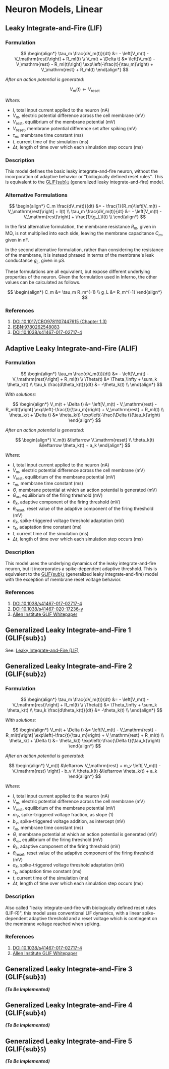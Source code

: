 # Neuron Models, Linear

## Leaky Integrate-and-Fire (LIF)
### Formulation
$$
\begin{align*}
    \tau_m \frac{dV_m(t)}{dt} &= - \left[V_m(t) - V_\mathrm{rest}\right] + R_mI(t) \\
    V_m(t + \Delta t) &= \left[V_m(t) - V_\mathrm{rest} - R_mI(t)\right] \exp\left(-\frac{t}{\tau_m}\right) + V_\mathrm{rest} + R_mI(t)
\end{align*}
$$

*After an action potential is generated:*

$$V_m(t) \leftarrow V_\mathrm{reset}$$

*Where:*
- $I$, total input current applied to the neuron $(\mathrm{nA})$
- $V_m$, electric potential difference across the cell membrane $(\mathrm{mV})$
- $V_\mathrm{rest}$, equilibrium of the membrane potential $(\mathrm{mV})$
- $V_\mathrm{reset}$, membrane potential difference set after spiking $(\mathrm{mV})$
- $\tau_m$, membrane time constant $(\mathrm{ms})$
- $t$, current time of the simulation $(\mathrm{ms})$
- $\Delta t$, length of time over which each simulation step occurs $(\mathrm{ms})$

### Description
This model defines the basic leaky integrate-and-fire neuron, without the incorporation of adaptive behavior or "biologically defined reset rules". This is equivalent to the [GLIF{sub}`1`](https://www.nature.com/articles/s41467-017-02717-4) (generalized leaky integrate-and-fire) model.

### Alternative Formulations
$$
\begin{align*}
C_m \frac{dV_m(t)}{dt} &= - \frac{1}{R_m}\left[V_m(t) - V_\mathrm{rest}\right] + I(t) \\
\tau_m \frac{dV_m(t)}{dt} &= - \left[V_m(t) - V_\mathrm{rest}\right] + \frac{1}{g_L}I(t) \\
\end{align*}
$$

In the first alternative formulation, the membrane resistance $R_m$, given in $\mathrm{M\Omega}$, is not multiplied into each side, leaving the membrane capacitance $C_m$, given in $\mathrm{nF}$.

In the second alternative formulation, rather than considering the resistance of the membrane, it is instead phrased in terms of the membrane's leak conductance $g_L$, given in $\mathrm{\mu S}$.

These formulations are all equivalent, but expose different underlying properties of the neuron. Given the formulation used in Inferno, the other values can be calculated as follows.

$$
\begin{align*}
    C_m &= \tau_m R_m^{-1} \\
    g_L &= R_m^{-1}
\end{align*}
$$

### References
1. [DOI:10.1017/CBO9781107447615 (Chapter 1.3)](https://neuronaldynamics.epfl.ch/online/Ch1.S3.html)
2. [ISBN:9780262548083](https://github.com/RobertRosenbaum/ModelingNeuralCircuits/blob/main/ModelingNeuralCircuits.pdf)
3. [DOI:10.1038/s41467-017-02717-4](https://www.nature.com/articles/s41467-017-02717-4)

## Adaptive Leaky Integrate-and-Fire (ALIF)
### Formulation
$$
\begin{align*}
    \tau_m \frac{dV_m(t)}{dt} &= - \left[V_m(t) - V_\mathrm{rest}\right] + R_mI(t) \\
    \Theta(t) &= \Theta_\infty + \sum_k \theta_k(t) \\
    \tau_k \frac{d\theta_k(t)}{dt} &= -\theta_k(t) \\
\end{align*}
$$

*With solutions:*

$$
\begin{align*}
    V_m(t + \Delta t) &= \left[V_m(t) - V_\mathrm{rest} - R_mI(t)\right] \exp\left(-\frac{t}{\tau_m}\right) + V_\mathrm{rest} + R_mI(t) \\
    \theta_k(t + \Delta t) &= \theta_k(t) \exp\left(-\frac{\Delta t}{\tau_k}\right)
\end{align*}
$$

*After an action potential is generated:*

$$
\begin{align*}
    V_m(t) &\leftarrow V_\mathrm{reset} \\
    \theta_k(t) &\leftarrow \theta_k(t) + a_k
\end{align*}
$$

*Where:*
- $I$, total input current applied to the neuron $(\mathrm{nA})$
- $V_m$, electric potential difference across the cell membrane $(\mathrm{mV})$
- $V_\mathrm{rest}$, equilibrium of the membrane potential $(\mathrm{mV})$
- $\tau_m$, membrane time constant $(\mathrm{ms})$
- $\Theta$, membrane potential at which an action potential is generated $(\mathrm{mV})$
- $\Theta_\infty$, equilibrium of the firing threshold $(\mathrm{mV})$
- $\theta_k$, adaptive component of the firing threshold $(\mathrm{mV})$
- $\theta_\mathrm{reset}$, reset value of the adaptive component of the firing threshold $(\mathrm{mV})$
- $a_k$, spike-triggered voltage threshold adaptation $(\mathrm{mV})$
- $\tau_k$, adaptation time constant $(\mathrm{ms})$
- $t$, current time of the simulation $(\mathrm{ms})$
- $\Delta t$, length of time over which each simulation step occurs $(\mathrm{ms})$

### Description
This model uses the underlying dynamics of the leaky integrate-and-fire neuron, but it incorporates a spike-dependent adaptive threshold. This is equivalent to the [GLIF{sub}`2`](https://www.nature.com/articles/s41467-017-02717-4) (generalized leaky integrate-and-fire) model with the exception of membrane reset voltage behavior.

### References
1. [DOI:10.1038/s41467-017-02717-4](https://www.nature.com/articles/s41467-017-02717-4)
2. [DOI:10.1038/s41467-020-17236-y](https://www.nature.com/articles/s41467-020-17236-y)
3. [Allen Institute GLIF Whitepaper](https://help.brain-map.org/download/attachments/8323525/glifmodels.pdf)


## Generalized Leaky Integrate-and-Fire 1 (GLIF{sub}`1`)
See: [Leaky Integrate-and-Fire (LIF)](#leaky-integrate-and-fire-lif)

## Generalized Leaky Integrate-and-Fire 2 (GLIF{sub}`2`)
### Formulation
$$
\begin{align*}
    \tau_m \frac{dV_m(t)}{dt} &= - \left[V_m(t) - V_\mathrm{rest}\right] + R_mI(t) \\
    \Theta(t) &= \Theta_\infty + \sum_k \theta_k(t) \\
    \tau_k \frac{d\theta_k(t)}{dt} &= -\theta_k(t) \\
\end{align*}
$$

*With solutions:*

$$
\begin{align*}
    V_m(t + \Delta t) &= \left[V_m(t) - V_\mathrm{rest} - R_mI(t)\right] \exp\left(-\frac{t}{\tau_m}\right) + V_\mathrm{rest} + R_mI(t) \\
    \theta_k(t + \Delta t) &= \theta_k(t) \exp\left(-\frac{\Delta t}{\tau_k}\right)
\end{align*}
$$

*After an action potential is generated:*

$$
\begin{align*}
    V_m(t) &\leftarrow V_\mathrm{rest} + m_v \left[ V_m(t) - V_\mathrm{rest} \right] - b_v \\
    \theta_k(t) &\leftarrow \theta_k(t) + a_k
\end{align*}
$$

*Where:*
- $I$, total input current applied to the neuron $(\mathrm{nA})$
- $V_m$, electric potential difference across the cell membrane $(\mathrm{mV})$
- $V_\mathrm{rest}$, equilibrium of the membrane potential $(\mathrm{mV})$
- $m_v$, spike-triggered voltage fraction, as slope $(\mathrm{1})$
- $b_v$, spike-triggered voltage addition, as intercept $(\mathrm{mV})$
- $\tau_m$, membrane time constant $(\mathrm{ms})$
- $\Theta$, membrane potential at which an action potential is generated $(\mathrm{mV})$
- $\Theta_\infty$, equilibrium of the firing threshold $(\mathrm{mV})$
- $\theta_k$, adaptive component of the firing threshold $(\mathrm{mV})$
- $\theta_\mathrm{reset}$, reset value of the adaptive component of the firing threshold $(\mathrm{mV})$
- $a_k$, spike-triggered voltage threshold adaptation $(\mathrm{mV})$
- $\tau_k$, adaptation time constant $(\mathrm{ms})$
- $t$, current time of the simulation $(\mathrm{ms})$
- $\Delta t$, length of time over which each simulation step occurs $(\mathrm{ms})$

### Description
Also called "leaky integrate-and-fire with biologically defined reset rules (LIF-R)", this model uses conventional LIF dynamics, with a linear spike-dependent adaptive threshold and a reset voltage which is contingent on the membrane voltage reached when spiking.

### References
1. [DOI:10.1038/s41467-017-02717-4](https://www.nature.com/articles/s41467-017-02717-4)
2. [Allen Institute GLIF Whitepaper](https://help.brain-map.org/download/attachments/8323525/glifmodels.pdf)

## Generalized Leaky Integrate-and-Fire 3 (GLIF{sub}`3`)
***(To Be Implemented)***

## Generalized Leaky Integrate-and-Fire 4 (GLIF{sub}`4`)
***(To Be Implemented)***

## Generalized Leaky Integrate-and-Fire 5 (GLIF{sub}`5`)
***(To Be Implemented)***
